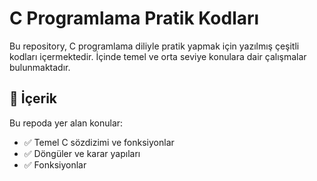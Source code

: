 # C Programlama Pratik Kodları
Bu repository, C programlama diliyle pratik yapmak için yazılmış çeşitli kodları içermektedir. İçinde temel ve orta seviye konulara dair çalışmalar bulunmaktadır.

## 📌 İçerik
Bu repoda yer alan konular:
- ✅ Temel C sözdizimi ve fonksiyonlar
- ✅ Döngüler ve karar yapıları
- ✅ Fonksiyonlar
